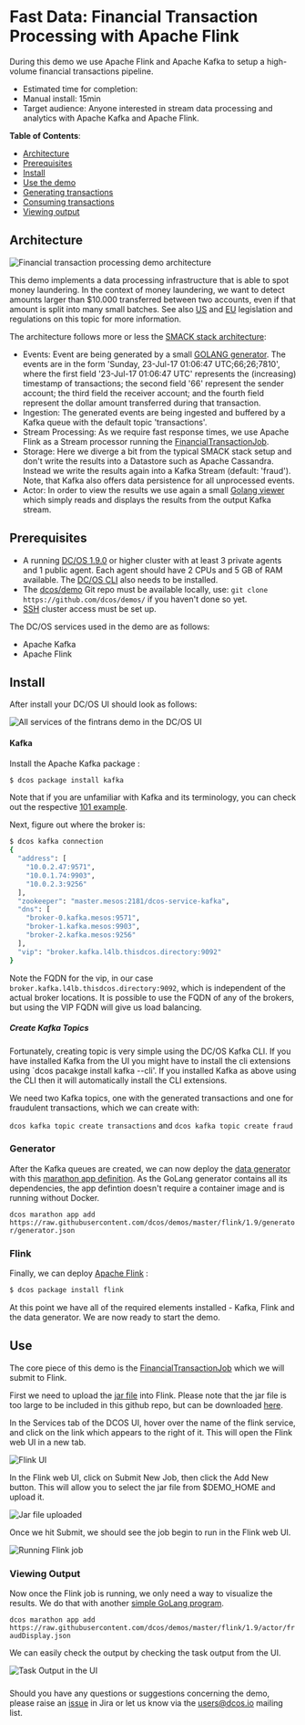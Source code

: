 # Fast Data: Financial Transaction Processing with Apache Flink

During this demo we use Apache Flink and Apache Kafka to setup a high-volume financial transactions pipeline.

- Estimated time for completion: 
 - Manual install: 15min
- Target audience: Anyone interested in stream data processing and analytics with Apache Kafka and Apache Flink.

**Table of Contents**:

- [Architecture](#architecture)
- [Prerequisites](#prerequisites)
- [Install](#install)
- [Use the demo](#use)
 - [Generating transactions](#generating-transactions)
 - [Consuming transactions](#consuming-transactions)
 - [Viewing output](#viewing-output)

## Architecture

![Financial transaction processing demo architecture](img/kafka-flink-arch.png)

This demo implements a data processing infrastructure that is able to spot money laundering. In the context of money laundering, we  want to detect amounts larger than $10.000 transferred between two accounts, even if that amount is split into many small batches.  See also [US](https://www.fincen.gov/history-anti-money-laundering-laws) and [EU](http://eur-lex.europa.eu/legal-content/EN/TXT/?uri=CELEX%3A32015L0849) legislation and regulations on this topic for more information. 

The architecture follows more or less the [SMACK stack architecture](https://mesosphere.com/blog/smack-stack-new-lamp-stack/):
- Events: Event are being generated by a small [GOLANG generator](https://github.com/dcos/demos/blob/master/flink/1.9/generator/generator.go). The events are in the form 'Sunday, 23-Jul-17 01:06:47 UTC;66;26;7810', where the first field '23-Jul-17 01:06:47 UTC' represents the (increasing) timestamp of transactions; the second field '66' represent the sender account; the third field the receiver account; and the fourth field represent the dollar amount transferred during that transaction.
- Ingestion: The generated events are being ingested and buffered by a Kafka queue with the default topic 'transactions'.
- Stream Processing: As we require fast response times, we use Apache Flink as a Stream processor running the [FinancialTransactionJob](https://github.com/dcos/demos/tree/master/flink/1.9/flink-job/src/main/java/io/dcos).
- Storage: Here we diverge a bit from the typical SMACK stack setup and don't write the results into a Datastore such as Apache Cassandra. Instead we write the results again into a Kafka Stream (default: 'fraud'). Note, that Kafka also offers data persistence for all unprocessed events.
- Actor: In order to view the results we use again a small [Golang viewer](https://github.com/dcos/demos/blob/master/flink/1.9/actor/actor_viewer.go) which simply reads and displays the results from the output Kafka stream.


## Prerequisites

- A running [DC/OS 1.9.0](https://dcos.io/releases/1.9.0/) or higher cluster with at least 3 private agents and 1 public agent. Each agent should have 2 CPUs and 5 GB of RAM available. The [DC/OS CLI](https://dcos.io/docs/1.9/usage/cli/install/) also needs to be installed.
- The [dcos/demo](https://github.com/dcos/demos/) Git repo must be available locally, use: `git clone https://github.com/dcos/demos/` if you haven't done so yet.
- [SSH](https://dcos.io/docs/1.9/administration/access-node/sshcluster/) cluster access must be set up.

The DC/OS services used in the demo are as follows:

- Apache Kafka 
- Apache Flink

## Install

After install your DC/OS UI should look as follows:

![All services of the fintrans demo in the DC/OS UI](img/services-list.png)

#### Kafka

Install the Apache Kafka package :

```bash
$ dcos package install kafka 
```

Note that if you are unfamiliar with Kafka and its terminology, you can check out the respective [101 example](https://github.com/dcos/examples/tree/master/1.9/kafka).

Next, figure out where the broker is:

```bash
$ dcos kafka connection
{
  "address": [
    "10.0.2.47:9571",
    "10.0.1.74:9903",
    "10.0.2.3:9256"
  ],
  "zookeeper": "master.mesos:2181/dcos-service-kafka",
  "dns": [
    "broker-0.kafka.mesos:9571",
    "broker-1.kafka.mesos:9903",
    "broker-2.kafka.mesos:9256"
  ],
  "vip": "broker.kafka.l4lb.thisdcos.directory:9092"
}
```

Note the FQDN for the vip, in our case `broker.kafka.l4lb.thisdcos.directory:9092`, which is independent of the actual broker locations.
It is possible to use the FQDN of any of the brokers, but using the VIP FQDN will give us load balancing.

##### Create Kafka Topics

Fortunately, creating topic is very simple using the DC/OS Kafka CLI. If you have installed Kafka from the UI you might have to 
install the cli extensions using `dcos pacakge install kafka --cli'. If you installed Kafka as above using the CLI then it will automatically install the CLI extensions.

We need two Kafka topics, one with the generated transactions and one for fraudulent transactions, which we can create with:

`dcos kafka topic create transactions`
and
`dcos kafka topic create fraud`


### Generator

After the Kafka queues are created, we can now deploy the [data generator](https://github.com/dcos/demos/blob/master/flink/1.9/generator/generator.go) with this [marathon app definition](https://github.com/dcos/demos/blob/master/flink/1.9/generator/generator.json). As the GoLang generator contains all its dependencies, the app defintion doesn't require a container image and is running without Docker.

`dcos marathon app add https://raw.githubusercontent.com/dcos/demos/master/flink/1.9/generator/generator.json`


### Flink

Finally, we can deploy [Apache Flink](https://github.com/dcos/examples/tree/master/flink/1.9) :

```bash
$ dcos package install flink
```

At this point we have all of the required elements installed - Kafka, Flink and the data generator. We are now ready to start the demo.

## Use


The core piece of this demo is the [FinancialTransactionJob](https://github.com/dcos/demos/tree/flink2/flink/1.9/flink-job/src/main/java/io/dcos) which we will submit to Flink.

First we need to upload the [jar file](https://s3-eu-west-1.amazonaws.com/downloads.mesosphere.com/flink/flink-job-1.0.jar) into Flink. Please note that the jar file is too large to be included in this github repo, but can be downloaded [here](https://s3-eu-west-1.amazonaws.com/downloads.mesosphere.com/flink/flink-job-1.0.jar).

In the Services tab of the DCOS UI, hover over the name of the flink service, and click on the link which appears to the right of it. This will open the Flink web UI in a new tab. 

![Flink UI](img/flink-gui.png)

In the Flink web UI, click on Submit New Job, then click the Add New button. This will allow you to select the jar file from $DEMO_HOME and upload it. 


![Jar file uploaded](img/jar-uploaded.png)
  

Once we hit Submit, we should see the job begin to run in the Flink web UI.

![Running Flink job](img/running-job.png)

### Viewing Output

Now once the Flink job is running, we only need a way to visualize the results. We do that with another [simple GoLang program](https://github.com/dcos/demos/blob/master/flink/1.9/actor/actor_viewer.go).

`
dcos marathon app add https://raw.githubusercontent.com/dcos/demos/master/flink/1.9/actor/fraudDisplay.json
`

We can easily check the output by checking the task output from the UI.

![Task Output in the UI](img/stout-UI.png)

### 

Should you have any questions or suggestions concerning the demo, please raise an [issue](https://jira.mesosphere.com/) in Jira or let us know via the [users@dcos.io](mailto:users@dcos.io) mailing list.
